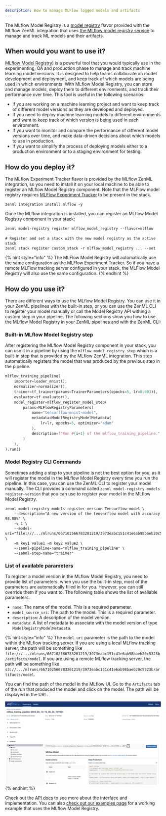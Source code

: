```yaml
---
description: How to manage MLFlow logged models and artifacts
---
```


The MLflow Model Registry is a [model registry](./model-registries.md) flavor
provided with the MLflow ZenML integration that uses
[the MLflow model registry service](https://mlflow.org/docs/latest/model-registry.html)
to manage and track ML models and their artifacts.

## When would you want to use it?

[MLflow Model Registry](https://mlflow.org/docs/latest/model-registry.html)) is
a powerful tool that you would typically use in the experimenting, QA and
production phase to manage and track machine learning model versions. It is
designed to help teams collaborate on model development and deployment, and keep
track of which models are being used in which environments. With MLflow Model
Registry, you can store and manage models, deploy them to different environments,
and track their performance over time. This tool is useful in the following
scenarios:

* If you are working on a machine learning project and want to keep track of
different model versions as they are developed and deployed.
* If you need to deploy machine learning models to different environments and
want to keep track of which version is being used in each environment.
* If you want to monitor and compare the performance of different model versions
over time, and make data-driven decisions about which models to use in production.
* If you want to simplify the process of deploying models either to a production
environment or to a staging environment for testing.

## How do you deploy it?

The MLflow Experiment Tracker flavor is provided by the MLflow ZenML
integration, so you need to install it on your local machine to be able to register
an MLflow Model Registry component. Note that the MLFlow model registry requires
[MLFlow Experiment Tracker](../experiment-trackers/mlflow.md) to be present in
the stack.

```shell
zenml integration install mlflow -y
```

Once the MLflow integration is installed, you can register an MLflow Model
Registry component in your stack:

```shell
zenml model-registry register mlflow_model_registry --flavor=mlflow

# Register and set a stack with the new model registry as the active stack
zenml stack register custom_stack -r mlflow_model_registry ... --set
```

{% hint style="info" %}
The MLFlow Model Registry will automatically use the same configuration as the
MLFlow Experiment Tracker. So if you have a remote MLFlow tracking server
configured in your stack, the MLFlow Model Registry will also use the same
configuration.
{% endhint %}

## How do you use it?

There are different ways to use the MLflow Model Registry. You can use it in
your ZenML pipelines with the built-in step, or you can use the ZenML CLI to
register your model manually or call the Model Registry API withing a custom
step in your pipeline. The following sections show you how to use the MLflow
Model Registry in your ZenML pipelines and with the ZenML CLI:

### Built-in MLflow Model Registry step

After registering the MLflow Model Registry component in your stack, you can
use it in a pipeline by using the `mlflow_model_registry_step` which is a
built-in step that is provided by the MLflow ZenML integration. This step
automatically registers the model that was produced by the previous step in the
pipeline.

```python
mlflow_training_pipeline(
    importer=loader_mnist(),
    normalizer=normalizer(),
    trainer=tf_trainer(params=TrainerParameters(epochs=5, lr=0.003)),
    evaluator=tf_evaluator(),
    model_register=mlflow_register_model_step(
        params=MLFlowRegistryParameters(
            name="tensorflow-mnist-model",
            metadata=ModelRegistryModelMetadata(
                lr=lr, epochs=5, optimizer="adam"
            ),
            description=f"Run #{i+1} of the mlflow_training_pipeline.",
        )
    ),
).run()
```

### Model Registry CLI Commands

Sometimes adding a step to your pipeline is not the best option for you, as it
will register the model in the MLflow Model Registry every time you run the
pipeline. In this case, you can use the ZenML CLI to register your model
manually. The CLI provides a command called `zenml model-registry models register-version`
that you can use to register your model in the MLflow Model Registry.

```shell
zenml model-registry models register-version Tensorflow-model \
    --description="A new version of the tensorflow model with accuracy 98.88%" \
    -v 1 \
    --model-uri="file:///.../mlruns/667102566783201219/3973eabc151c41e6ab98baeb20c5323b/artifacts/model" \
    -m key1 value1 -m key2 value2 \
    --zenml-pipeline-name="mlflow_training_pipeline" \
    --zenml-step-name="trainer"
```

### List of available parameters

To register a model version in the MLflow Model Registry, you need to provide
list of parameters. when you use the built-in step, most of the parameters are
automatically filled in for you. However, you can still override them if you
want to. The following table shows the list of available parameters.

* `name`: The name of the model. This is a required parameter.
* `model_source_uri`: The path to the model. This is a required parameter.
* `description`: A description of the model version.
* `metadata`: A list of metadata to associate with the model version of type
`ModelRegistryModelMetadata`. 


{% hint style="info" %}
The `model_uri` parameter is the path to the model within the MLflow tracking
server. If you are using a local MLflow tracking server, the path will be
something like `file:///.../mlruns/667102566783201219/3973eabc151c41e6ab98baeb20c5323b/artifacts/model`.
If you are using a remote MLflow tracking server, the path will be something
like `s3://.../mlruns/667102566783201219/3973eabc151c41e6ab98baeb20c5323b/artifacts/model`.

You can find the path of the model in the MLflow UI. Go to the `Artifacts` tab
of the run that produced the model and click on the model. The path will be
displayed in the URL.

![MLflow UI](../../assets/mlflow/mlflow_ui_uri.png)
{% endhint %}

Check out the
[API docs](https://apidocs.zenml.io/latest/integration_code_docs/integrations-mlflow/#zenml.integrations.mlflow.model_registry.MLFlowModelRegistry) 
to see more about the interface and implementation.
You can also [check out our examples page](https://github.com/zenml-io/zenml/tree/main/examples/mlflow_registry) for a working example that uses the
MLflow Model Registry.
